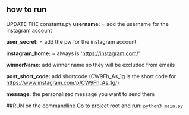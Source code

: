 ## how to run

UPDATE THE constants.py
**username:** = add the username for the instagram account

**user_secret:** = add the pw for the instagram account

**instagram_home:** = always is 'https://instagram.com/'

**winnerName:** add winner name so they will be excluded from emails

**post_short_code:** add shortcode (CW9Fh_As_1g is the short code for https://www.instagram.com/p/CW9Fh_As_1g/)

**message:** the personalized message you want to send them 




##RUN on the commandline
Go to project root and run:
  ``python3 main.py``